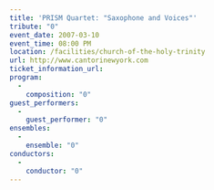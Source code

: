 ```yaml
---
title: 'PRISM Quartet: "Saxophone and Voices"'
tribute: "0"
event_date: 2007-03-10
event_time: 08:00 PM
location: /facilities/church-of-the-holy-trinity
url: http://www.cantorinewyork.com
ticket_information_url: 
program: 
  -
    composition: "0"
guest_performers: 
  -
    guest_performer: "0"
ensembles: 
  -
    ensemble: "0"
conductors: 
  -
    conductor: "0"
---
```

